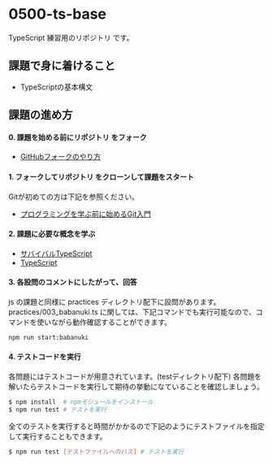 
# 0500-ts-base

TypeScript 練習用のリポジトリ です。

## 課題で身に着けること

- TypeScriptの基本構文

## 課題の進め方

#### 0. 課題を始める前にリポジトリ をフォーク

- [GitHubフォークのやり方](https://version-1workspace.gitbook.io/github/how-to-fork)

#### 1. フォークしてリポジトリ をクローンして課題をスタート

Gitが初めての方は下記を参照ください。

- [プログラミングを学ぶ前に始めるGit入門](https://version-1workspace.gitbook.io/git/)

#### 2. 課題に必要な概念を学ぶ

- [サバイバルTypeScript](https://typescriptbook.jp/)
- [TypeScript](https://www.typescriptlang.org/docs/)

#### 3. 各設問のコメントにしたがって、回答

js の課題と同様に practices ディレクトリ配下に設問があります。
practices/003_babanuki.ts に関しては、下記コマンドでも実行可能なので、コマンドを使いながら動作確認することができます。

```bash
npm run start:babanuki
```

#### 4. テストコードを実行

各問題にはテストコードが用意されています。(testディレクトリ配下) 各問題を解いたらテストコードを実行して期待の挙動になていることを確認しましょう。

```bash
$ npm install  # npmモジュールをインストール
$ npm run test # テストを実行
```

全てのテストを実行すると時間がかかるので下記のようにテストファイルを指定して実行することもできます。

```bash
$ npm run test [テストファイルへのパス] # テストを実行
```

